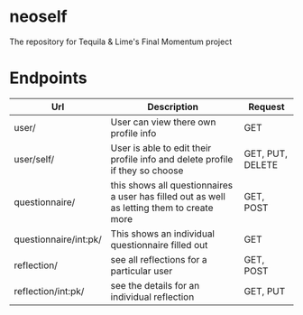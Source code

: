 # neoself
The repository for Tequila &amp; Lime's Final Momentum project


# Endpoints
|Url|Description|Request|
|---|-----------|-------|
|user/| User can view there own profile info | GET |
|user/self/| User is able to edit their profile info and delete profile if they so choose | GET, PUT, DELETE |
|questionnaire/| this shows all questionnaires a user has filled out as well as letting them to create more| GET, POST |
|questionnaire/int:pk/| This shows an individual questionnaire filled out | GET |
|reflection/| see all reflections for a particular user | GET, POST |
|reflection/int:pk/ | see the details for an individual reflection | GET, PUT |